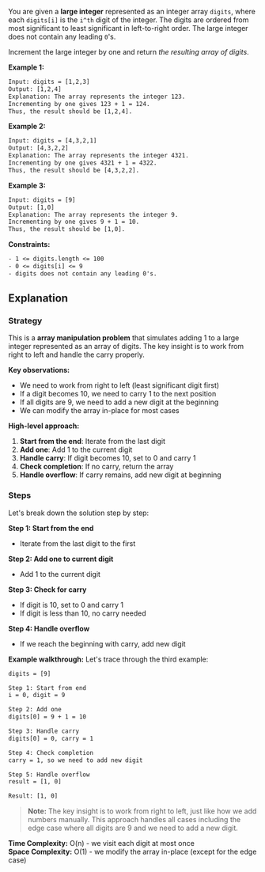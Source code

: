 You are given a **large integer** represented as an integer array `digits`, where each `digits[i]` is the `i^th` digit of the integer. The digits are ordered from most significant to least significant in left-to-right order. The large integer does not contain any leading `0`'s.

Increment the large integer by one and return *the resulting array of digits*.

**Example 1:**
```tex
Input: digits = [1,2,3]
Output: [1,2,4]
Explanation: The array represents the integer 123.
Incrementing by one gives 123 + 1 = 124.
Thus, the result should be [1,2,4].
```

**Example 2:**
```tex
Input: digits = [4,3,2,1]
Output: [4,3,2,2]
Explanation: The array represents the integer 4321.
Incrementing by one gives 4321 + 1 = 4322.
Thus, the result should be [4,3,2,2].
```

**Example 3:**
```tex
Input: digits = [9]
Output: [1,0]
Explanation: The array represents the integer 9.
Incrementing by one gives 9 + 1 = 10.
Thus, the result should be [1,0].
```

**Constraints:**
```tex
- 1 <= digits.length <= 100
- 0 <= digits[i] <= 9
- digits does not contain any leading 0's.
```

## Explanation

### Strategy

This is a **array manipulation problem** that simulates adding 1 to a large integer represented as an array of digits. The key insight is to work from right to left and handle the carry properly.

**Key observations:**
- We need to work from right to left (least significant digit first)
- If a digit becomes 10, we need to carry 1 to the next position
- If all digits are 9, we need to add a new digit at the beginning
- We can modify the array in-place for most cases

**High-level approach:**
1. **Start from the end**: Iterate from the last digit
2. **Add one**: Add 1 to the current digit
3. **Handle carry**: If digit becomes 10, set to 0 and carry 1
4. **Check completion**: If no carry, return the array
5. **Handle overflow**: If carry remains, add new digit at beginning

### Steps

Let's break down the solution step by step:

**Step 1: Start from the end**
- Iterate from the last digit to the first

**Step 2: Add one to current digit**
- Add 1 to the current digit

**Step 3: Check for carry**
- If digit is 10, set to 0 and carry 1
- If digit is less than 10, no carry needed

**Step 4: Handle overflow**
- If we reach the beginning with carry, add new digit

**Example walkthrough:**
Let's trace through the third example:

```tex
digits = [9]

Step 1: Start from end
i = 0, digit = 9

Step 2: Add one
digits[0] = 9 + 1 = 10

Step 3: Handle carry
digits[0] = 0, carry = 1

Step 4: Check completion
carry = 1, so we need to add new digit

Step 5: Handle overflow
result = [1, 0]

Result: [1, 0]
```

> **Note:** The key insight is to work from right to left, just like how we add numbers manually. This approach handles all cases including the edge case where all digits are 9 and we need to add a new digit.

**Time Complexity:** O(n) - we visit each digit at most once  
**Space Complexity:** O(1) - we modify the array in-place (except for the edge case) 